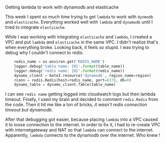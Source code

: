 Getting lambda to work with dynamodb and elasticache

This week I spent so much time trying to get `lambda` to work with `dynmodb` and `elasticache`. Everything worked well with `lambda` and `dynamodb` until I tried to integrate `elasticache`. 

While I was working with integrating `elasticache` and `lambda`, I created a VPC and put `lambda` and `elasticache` in the same VPC. I didn't realize that's when everything broke. Looking back, it feels so stupid. I was trying to debug why I couldn't connect to redis.



```python
    redis_name = os.environ.get('REDIS_NAME')
    logger.debug('table name: {0}'.format(table_name))
    logger.debug('redis name: {0}'.format(redis_name))
    dynamo_client = boto3.resource('dynamodb', region_name=region)
    rconn = redis.Redis(host=redis_name, port=6379, db=0)
    dynamo_table = dynamo_client.Table(table_name)

```



I can see `redis name` getting logged into cloudwatch logs but then lambda timeout. Finally, I used my brain and decided to comment `redis.Redis` from the code. Then it hit me like a ton of bricks, *it wasn't redis connection timeout but dynamodb*.

After that debugging got easier, because placing `lambda` into a VPC caused it to loose connection to the internet. In order to fix it, I had to re-create VPC with internetgateway and NAT so that `lambda` can connect to the internet. Apparently, `lambda` connects to the dynamodb over the internet. Who knew ! 

